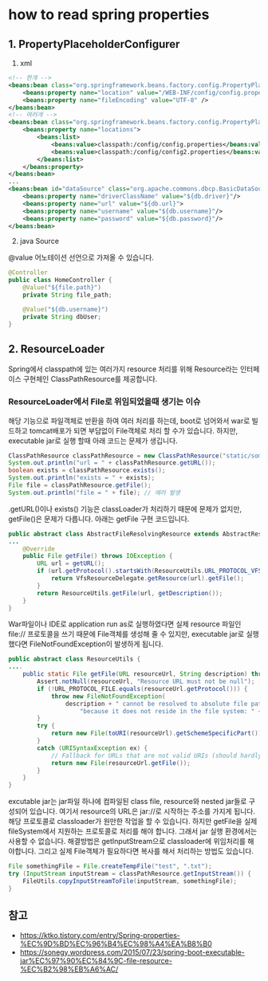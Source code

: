 # how to read spring properties

## 1. PropertyPlaceholderConfigurer

1. xml
```xml
<!-- 한개 -->
<beans:bean class="org.springframework.beans.factory.config.PropertyPlaceholderConfigurer">
    <beans:property name="location" value="/WEB-INF/config/config.properties"/>
    <beans:property name="fileEncoding" value="UTF-8" />
</beans:bean>
<!-- 여러개 -->
<beans:bean class="org.springframework.beans.factory.config.PropertyPlaceholderConfigurer">
    <beans:property name="locations">
        <beans:list>
            <beans:value>classpath:/config/config.properties</beans:value>
            <beans:value>classpath:/config/config2.properties</beans:value>
        </beans:list>
    </beans:property>
</beans:bean>
...
<beans:bean id="dataSource" class="org.apache.commons.dbcp.BasicDataSource">
    <beans:property name="driverClassName" value="${db.driver}"/>
    <beans:property name="url" value="${db.url}">
    <beans:property name="username" value="${db.username}"/>
    <beans:property name="password" value="${db.password}"/>
</beans:bean>
```

2. java Source

@value 어노테이션 선언으로 가져올 수 있습니다.

```java
@Controller
public class HomeController {
    @Value("${file.path}")
    private String file_path;

    @Value("${db.username}")
    private String dbUser;
}
```

## 2. ResourceLoader

Spring에서 classpath에 있는 여러가지 resource 처리를 위해 Resource라는 인터페이스 구현체인 ClassPathResource를 제공합니다.


### ResourceLoader에서 File로 위임되었을때 생기는 이슈

해당 기능으로 파일객체로 반환을 하여 여러 처리를 하는데, boot로 넘어와서 war로 빌드하고 tomcat배포가 되면 부담없이 File객체로 처리 할 수가 있습니다.
하지만, executable jar로 실행 할때 아래 코드는 문제가 생깁니다.

```java
ClassPathResource classPathResource = new ClassPathResource("static/something.txt");
System.out.println("url = " + classPathResource.getURL());
boolean exists = classPathResource.exists();
System.out.println("exists = " + exists);
File file = classPathResource.getFile();
System.out.println("file = " + file); // 에러 발생
```

.getURL()이나 exists() 기능은 classLoader가 처리하기 때문에 문제가 없지만, getFile()은 문제가 다릅니다.
아래는 getFile 구현 코드입니다.

```java
public abstract class AbstractFileResolvingResource extends AbstractResource {
...
    @Override
    public File getFile() throws IOException {
        URL url = getURL();
        if (url.getProtocol().startsWith(ResourceUtils.URL_PROTOCOL_VFS)) {
            return VfsResourceDelegate.getResource(url).getFile();
        }
        return ResourceUtils.getFile(url, getDescription());
    }
}
```

War파일이나 IDE로 application run as로 실행하였다면 실제 resource 파일인 file:// 프로토콜을 쓰기 때문에 File객체를 생성해 줄 수 있지만,
executable jar로 실행 했다면 FileNotFoundException이 발생하게 됩니다.

```java
public abstract class ResourceUtils {
....
    public static File getFile(URL resourceUrl, String description) throws FileNotFoundException {
        Assert.notNull(resourceUrl, "Resource URL must not be null");
        if (!URL_PROTOCOL_FILE.equals(resourceUrl.getProtocol())) {
            throw new FileNotFoundException(
                description + " cannot be resolved to absolute file path " +
                    "because it does not reside in the file system: " + resourceUrl);
        }
        try {
            return new File(toURI(resourceUrl).getSchemeSpecificPart());
        }
        catch (URISyntaxException ex) {
            // Fallback for URLs that are not valid URIs (should hardly ever happen).
            return new File(resourceUrl.getFile());
        }
    }
}
```

excutable jar는 jar파일 하나에 컴파일된 class file, resource와 nested jar들로 구성되어 있습니다.
여기서 resource의 URL은 jar://로 시작하는 주소를 가지게 됩니다. 해당 프로토콜로 classloader가 원만한 작업을 할 수 있습니다.
하지만 getFile을 실제 fileSystem에서 지원하는 프로토콜로 처리를 해야 합니다. 그래서 jar 실행 환경에서는 사용할 수 없습니다.
해결방법은 getInputStream으로 classloader에 위임처리를 해야합니다.
그리고 실제 File객체가 필요하다면 복사를 해서 처리하는 방법도 있습니다.

```java
File somethingFile = File.createTempFile("test", ".txt");
try (InputStream inputStream = classPathResource.getInputStream()) {
    FileUtils.copyInputStreamToFile(inputStream, somethingFile);
}
```


## 참고

* https://ktko.tistory.com/entry/Spring-properties-%EC%9D%BD%EC%96%B4%EC%98%A4%EA%B8%B0
* https://sonegy.wordpress.com/2015/07/23/spring-boot-executable-jar%EC%97%90%EC%84%9C-file-resource-%EC%B2%98%EB%A6%AC/

